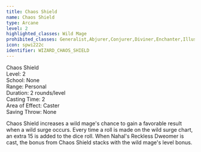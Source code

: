 ```yaml
---
title: Chaos Shield
name: Chaos Shield
type: Arcane
level: 2
highlighted_classes: Wild Mage
prohibited_classes: Generalist,Abjurer,Conjurer,Diviner,Enchanter,Illusionist,Invoker,Necromancer,Transmuter
icon: spwi222c
identifier: WIZARD_CHAOS_SHIELD
---
```

Chaos Shield  
Level: 2  
School: None  
Range: Personal  
Duration: 2 rounds/level  
Casting Time: 2  
Area of Effect: Caster  
Saving Throw: None  
  
Chaos Shield increases a wild mage's chance to gain a favorable result when a wild surge occurs. Every time a roll is made on the wild surge chart, an extra 15 is added to the dice roll. When Nahal's Reckless Dweomer is cast, the bonus from Chaos Shield stacks with the wild mage's level bonus.  
